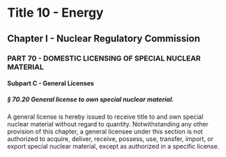 
# Title 10 - Energy
## Chapter I - Nuclear Regulatory Commission
### PART 70 - DOMESTIC LICENSING OF SPECIAL NUCLEAR MATERIAL
#### Subpart C - General Licenses
##### § 70.20 General license to own special nuclear material.

A general license is hereby issued to receive title to and own special nuclear material without regard to quantity. Notwithstanding any other provision of this chapter, a general licensee under this section is not authorized to acquire, deliver, receive, possess, use, transfer, import, or export special nuclear material, except as authorized in a specific license.
